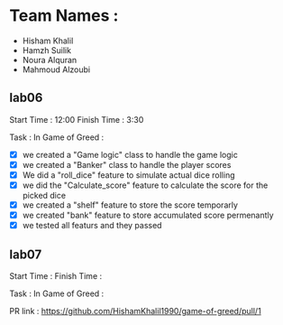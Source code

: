 # Team Names :
- Hisham Khalil
- Hamzh Suilik
- Noura Alquran
- Mahmoud Alzoubi

## lab06 

Start Time : 12:00
Finish Time : 3:30

Task :
In Game of Greed :
- [x] we created a "Game logic" class to handle the game logic
- [x] we created a "Banker" class to handle the player scores
- [x] We did a "roll_dice" feature to simulate actual dice rolling
- [x] we did the "Calculate_score" feature to calculate the score for the picked dice
- [x] we created a "shelf" feature to store the score temporarly 
- [x] we created "bank" feature to store accumulated score permenantly 
- [x] we tested all featurs and they passed

## lab07

Start Time :
Finish Time :

Task :
In Game of Greed :



PR link : https://github.com/HishamKhalil1990/game-of-greed/pull/1